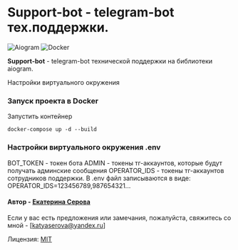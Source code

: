 # Support-bot - telegram-bot тех.поддержки.
![Aiogram](https://img.shields.io/badge/telegram-aiogram-blue) ![Docker](https://img.shields.io/badge/-Docker-yellowgreen)

**Support-bot** - telegram-bot технической поддержки на библиотеки aiogram.

Настройки виртуального окружения

### Запуск проекта в Docker

Запустить контейнер
```
docker-compose up -d --build
```

### Настройки виртуального окружения .env
BOT_TOKEN - токен бота
ADMIN - токены тг-аккаунтов, которые будут получать админские сообщения
OPERATOR_IDS - токены тг-аккаунтов сотрудников поддержки. В .env файл записываются в виде: 
OPERATOR_IDS=123456789,987654321...


#### Автор - [Екатерина Серова](https://github.com/EISerova/)
Если у вас есть предложения или замечания, пожалуйста, свяжитесь со мной - [katyaserova@yandex.ru]

Лицензия:
[MIT](https://choosealicense.com/licenses/mit/)
